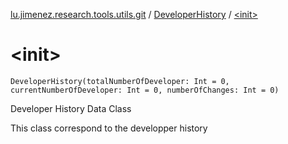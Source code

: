 [lu.jimenez.research.tools.utils.git](../index.md) / [DeveloperHistory](index.md) / [&lt;init&gt;](.)

# &lt;init&gt;

`DeveloperHistory(totalNumberOfDeveloper: Int = 0, currentNumberOfDeveloper: Int = 0, numberOfChanges: Int = 0)`

Developer History Data Class

This class correspond to the developper history

